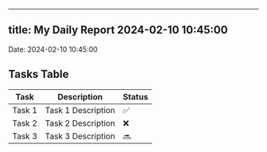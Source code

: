 
---
title: My Daily Report 2024-02-10 10:45:00
---

Date: 2024-02-10 10:45:00

## Tasks Table

| Task | Description | Status |
|------|-------------|--------|
| Task 1 | Task 1 Description | ✅ |
| Task 2 | Task 2 Description | ❌ |
| Task 3 | Task 3 Description | 🔜 |
